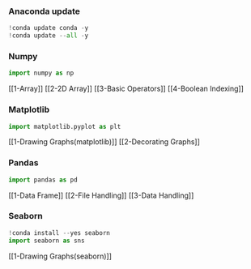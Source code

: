 ### Anaconda update
```python
!conda update conda -y 
!conda update --all -y
```

### Numpy
```python
import numpy as np
```
[[1-Array]]
[[2-2D Array]]
[[3-Basic Operators]]
[[4-Boolean Indexing]]

### Matplotlib
```python
import matplotlib.pyplot as plt
```
[[1-Drawing Graphs(matplotlib)]]
[[2-Decorating Graphs]]

### Pandas
```python
import pandas as pd
```
[[1-Data Frame]]
[[2-File Handling]]
[[3-Data Handling]]

### Seaborn
```python
!conda install --yes seaborn
import seaborn as sns
```
[[1-Drawing Graphs(seaborn)]]
